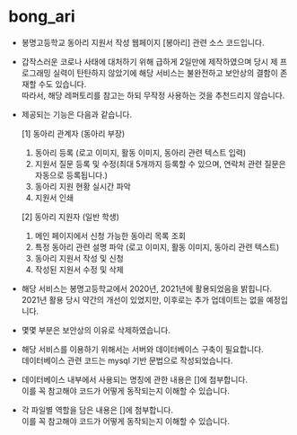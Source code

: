 # bong_ari
* 봉명고등학교 동아리 지원서 작성 웹페이지 [봉아리] 관련 소스 코드입니다.

* 갑작스러운 코로나 사태에 대처하기 위해 급하게 2일만에 제작하였으며 당시 제 프로그래밍 실력이 탄탄하지 않았기에 해당 서비스는 불완전하고 보안상의 결함이 존재할 수도 있습니다.
<br>따라서, 해당 레퍼토리를 참고는 하되 무작정 사용하는 것을 추천드리지 않습니다.
  
* 제공되는 기능은 다음과 같습니다.

  [1] 동아리 관계자 (동아리 부장)
  1) 동아리 등록 (로고 이미지, 활동 이미지, 동아리 관련 텍스트 입력)
  2) 지원서 질문 등록 및 수정(최대 5개까지 등록할 수 있으며, 연락처 관련 질문은 자동으로 등록됩니다.)
  3) 동아리 지원 현황 실시간 파악
  4) 지원서 인쇄

  [2] 동아리 지원자 (일반 학생)
  1) 메인 페이지에서 신청 가능한 동아리 목록 조회
  2) 특정 동아리 관련 설명 파악 (로고 이미지, 활동 이미지, 동아리 관련 텍스트)
  3) 동아리 지원서 작성 및 신청
  4) 작성된 지원서 수정 및 삭제

* 해당 서비스는 봉명고등학교에서 2020년, 2021년에 활용되었음을 밝힙니다.
  <br>2021년 활용 당시 약간의 개선이 있었지만, 이후로는 추가 업데이트는 없을 예정입니다.
  
* 몇몇 부분은 보안상의 이유로 삭제하였습니다.
  
* 해당 서비스를 이용하기 위해서는 서버와 데이터베이스 구축이 필요합니다.
  <br>데이터베이스 관련 코드는 mysql 기반 문법으로 작성되었습니다.
  
* 데이터베이스 내부에서 사용되는 명칭에 관한 내용은 []에 첨부합니다.
  <br>이를 꼭 참고해야 코드가 어떻게 동작되는지 이해할 수 있습니다.

* 각 파일별 역할을 담은 내용은 []에 첨부합니다.
  <br>이를 꼭 참고해야 코드가 어떻게 동작되는지 이해할 수 있습니다.
